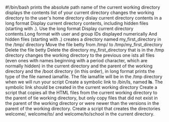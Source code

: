 #!/bin/bash
prints the absolute path name of the current working directory
displays the contents list of your current directory
changes the working directory to the user's home directory
dislay current directory contents in a long format
Display current directory contents, including hidden files (starting with .). Use the long format
Display current directory contents.Long format with user and group IDs displayed numerically And hidden files (starting with .) 
creates a directory named my_first_directory in the /tmp/ directory
Move the file betty from /tmp/ to /tmp/my_first_directory
Delete the file betty
Delete the directory my_first_directory that is in the /tmp directory
changes the working directory to the previous one
ists all files (even ones with names beginning with a period character, which are normally hidden) in the current directory and the parent of the working directory and the /boot directory (in this order), in long format
prints the type of the file named iamafile. The file iamafile will be in the /tmp directory when we will run your script
Create a symbolic link to /bin/ls, named __ls__. The symbolic link should be created in the current working directory
Create a script that copies all the HTML files from the current working directory to the parent of tie working directory, but only copy files that did not exist in the parent of the working directory or were newer than the versions in the parent of the working directory.
Create a script that creates the directories welcome/, welcome/to/ and welcome/to/school in the current directory.
